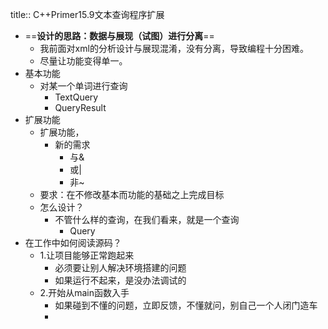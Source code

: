 title:: C++Primer15.9文本查询程序扩展

- ==**设计的思路：数据与展现（试图）进行分离**==
	- 我前面对xml的分析设计与展现混淆，没有分离，导致编程十分困难。
	- 尽量让功能变得单一。
- 基本功能
	- 对某一个单词进行查询
		- TextQuery
		- QueryResult
- 扩展功能
	- 扩展功能，
		- 新的需求
			- 与&
			- 或|
			- 非~
	- 要求：在不修改基本而功能的基础之上完成目标
	- 怎么设计？
		- 不管什么样的查询，在我们看来，就是一个查询
			- Query
- 在工作中如何阅读源码？
	- 1.让项目能够正常跑起来
		- 必须要让别人解决环境搭建的问题
		- 如果运行不起来，是没办法调试的
	- 2.开始从main函数入手
		- 如果碰到不懂的问题，立即反馈，不懂就问，别自己一个人闭门造车
		-